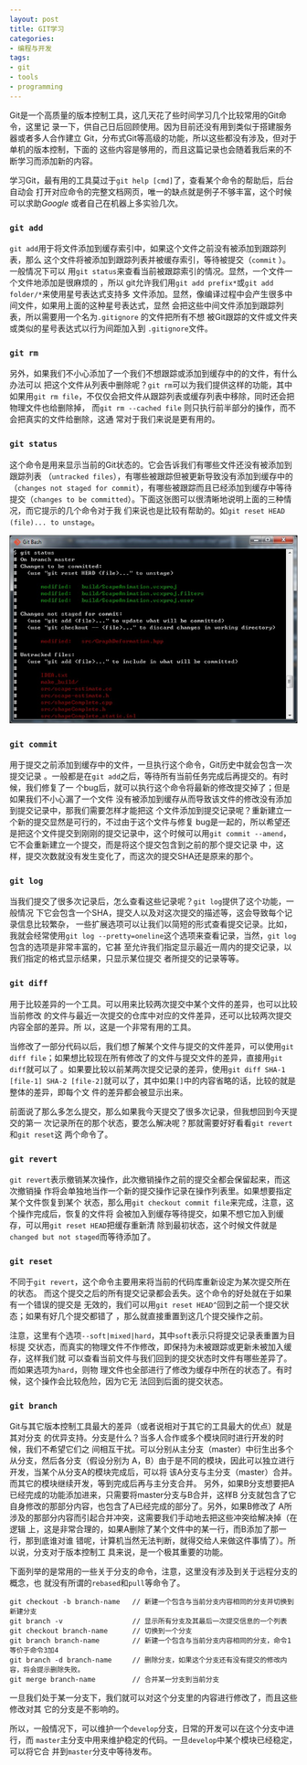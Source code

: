 ```yaml
---
layout: post
title: GIT学习
categories:
- 编程与开发
tags:
- git
- tools
- programming
---
```


Git是一个高质量的版本控制工具，这几天花了些时间学习几个比较常用的Git命令，这里记
录一下，供自己日后回顾使用。因为目前还没有用到类似于搭建服务器或者多人合作建立
Git，分布式Git等高级的功能，所以这些都没有涉及，但对于单机的版本控制，下面的
这些内容是够用的，而且这篇记录也会随着我后来的不断学习而添加新的内容。

学习Git，最有用的工具莫过于`git help [cmd]`了，查看某个命令的帮助后，后台自动会
打开对应命令的完整文档网页，唯一的缺点就是例子不够丰富，这个时候可以求助*Google*
或者自己在机器上多实验几次。

### `git add`  

`git add`用于将文件添加到缓存索引中，如果这个文件之前没有被添加到跟踪列表，那么
这个文件将被添加到跟踪列表并被缓存索引，等待被提交（`commit` ）。一般情况下可以
用`git status`来查看当前被跟踪索引的情况。显然，一个文件一个文件地添加是很麻烦的
，所以 git允许我们用`git add prefix*`或`git add folder/*`来使用星号表达式支持多
文件添加。显然，像编译过程中会产生很多中间文件，如果用上面的这种星号表达式，显然
会把这些中间文件添加到跟踪列表，所以需要用一个名为`.gitignore` 的文件把所有不想
被Git跟踪的文件或文件夹或类似的星号表达式以行为间距加入到 `.gitignore`文件。

### `git rm`

另外，如果我们不小心添加了一个我们不想跟踪或添加到缓存中的的文件，有什么办法可以
把这个文件从列表中删除呢？`git rm`可以为我们提供这样的功能，其中如果用`git rm
file`，不仅仅会把文件从跟踪列表或缓存列表中移除，同时还会把物理文件也给删除掉，
而`git rm --cached file` 则只执行前半部分的操作，而不会把真实的文件给删除，这通
常对于我们来说是更有用的。

### `git status`  

这个命令是用来显示当前的Git状态的。它会告诉我们有哪些文件还没有被添加到跟踪列表
（`untracked files`），有哪些被跟踪但被更新导致没有添加到缓存中的（`changes not
staged for commit`），有哪些被跟踪而且已经添加到缓存中等待提交（`changes to be
committed`）。下面这张图可以很清晰地说明上面的三种情况，而它提示的几个命令对于我
们来说也是比较有帮助的。如`git reset HEAD (file)... to unstage`。

![](/images/2013/git-status.jpg)

### `git commit`  

用于提交之前添加到缓存中的文件，一旦执行这个命令，Git历史中就会包含一次提交记录
。一般都是在`git add`之后，等待所有当前任务完成后再提交的。有时候，我们修复了一
个bug后，就可以执行这个命令将最新的修改提交掉了；但是如果我们不小心漏了一个文件
没有被添加到缓存从而导致该文件的修改没有添加到提交记录中，那我们需要怎样才能把这
个文件添加到提交记录呢？重新建立一个新的提交显然是可行的，不过由于这个文件与修复
bug是一起的，所以希望还是把这个文件提交到刚刚的提交记录中，这个时候可以用`git
commit --amend`，它不会重新建立一个提交，而是将这个提交包含到之前的那个提交记录
中，这样，提交次数就没有发生变化了，而这次的提交SHA还是原来的那个。

### `git log`

当我们提交了很多次记录后，怎么查看这些记录呢？`git log`提供了这个功能，一般情况
下它会包含一个SHA，提交人以及对这次提交的描述等，这会导致每个记录信息比较繁杂，
一些扩展选项可以让我们以简短的形式查看提交记录。比如，我就会经常使用`git log
--pretty=oneline`这个选项来查看记录，当然，`git log`包含的选项是非常丰富的，它甚
至允许我们指定显示最近一周内的提交记录，以我们指定的格式显示结果，只显示某位提交
者所提交的记录等等。

### `git diff`

用于比较差异的一个工具。可以用来比较两次提交中某个文件的差异，也可以比较当前修改
的文件与最近一次提交的仓库中对应的文件差异，还可以比较两次提交内容全部的差异。所
以，这是一个非常有用的工具。

当修改了一部分代码以后，我们想了解某个文件与提交的文件差异，可以使用`git diff
file`；如果想比较现在所有修改了的文件与提交文件的差异，直接用`git diff`就可以了
。如果要比较以前某两次提交记录的差异，使用`git diff SHA-1 [file-1] SHA-2
[file-2]`就可以了，其中如果`[]`中的内容省略的话，比较的就是整体的差异，即每个文
件的差异都会被显示出来。

前面说了那么多怎么提交，那么如果我今天提交了很多次记录，但我想回到今天提交的第一
次记录所在的那个状态，要怎么解决呢？那就需要好好看看`git revert`和`git reset`这
两个命令了。

### `git revert`

`git revert`表示撤销某次操作，此次撤销操作之前的提交全都会保留起来，而这次撤销操
作将会单独地当作一个新的提交操作记录在操作列表里。如果想要指定某个文件恢复到某个
状态，那么用`git checkout commit file`来完成，注意，这个操作完成后，恢复的文件将
会被加入到缓存等待提交，如果不想它加入到缓存，可以用`git reset HEAD`把缓存重新清
除到最初状态，这个时候文件就是`changed but not staged`而等待添加了。

### `git reset`

不同于`git revert`，这个命令主要用来将当前的代码库重新设定为某次提交所在的状态。
而这个提交之后的所有提交记录都会丢失。这个命令的好处就在于如果有一个错误的提交是
无效的，我们可以用`git reset HEAD^`回到之前一个提交状态；如果有好几个提交都错了
，那么就直接重置到这几个提交操作之前。

注意，这里有个选项`--soft|mixed|hard`，其中`soft`表示只将提交记录表重置为目标提
交状态，而真实的物理文件不作修改，即保持为未被跟踪或更新未被加入缓存，这样我们就
可以查看当前文件与我们回到的提交状态时文件有哪些差异了。而如果选项为`hard`，则物
理文件也全部进行了修改为缓存中所在的状态了。有时候，这个操作会比较危险，因为它无
法回到后面的提交状态。

### `git branch`

Git与其它版本控制工具最大的差异（或者说相对于其它的工具最大的优点）就是其对分支
的优异支持。分支是什么？当多人合作或多个模块同时进行开发的时候，我们不希望它们之
间相互干扰。可以分别从主分支（master）中衍生出多个从分支，然后各分支（假设分别为
A，B）由于是不同的模块，因此可以独立进行开发，当某个从分支A的模块完成后，可以将
该A分支与主分支（master）合并。而其它的模块继续开发，等到完成后再与主分支合并。
另外，如果B分支想要把A已经完成的功能添加进来，只需要将master分支与B合并，这样B
分支就包含了它自身修改的那部分内容，也包含了A已经完成的部分了。另外，如果B修改了
A所涉及的那部分内容而引起合并冲突，这需要我们手动地去把这些冲突给解决掉（在逻辑
上，这是非常合理的，如果A删除了某个文件中的某一行，而B添加了那一行，那到底谁对谁
错呢，计算机当然无法判断，就得交给人来做这件事情了）。所以说，分支对于版本控制工
具来说，是一个极其重要的功能。

下面列举的是常用的一些关于分支的命令，注意，这里没有涉及到关于远程分支的概念，也
就没有所谓的`rebased`和`pull`等命令了。

    git checkout -b branch-name   // 新建一个包含与当前分支内容相同的分支并切换到新建分支
    git branch -v                 // 显示所有分支及其最后一次提交信息的一个列表
    git checkout branch-name      // 切换到一个分支
    git branch branch-name        // 新建一个包含与当前分支内容相同的分支，命令1等价于命令3加4
    git branch -d branch-name     // 删除分支，如果这个分支还有没有提交的修改内容，将会提示删除失败。
    git merge branch-name         // 合并某一分支到当前分支

一旦我们处于某一分支下，我们就可以对这个分支里的内容进行修改了，而且这些修改对其
它的分支是不影响的。

所以，一般情况下，可以维护一个`develop`分支，日常的开发可以在这个分支中进行，而
`master`主分支中用来维护稳定的代码。一旦`develop`中某个模块已经稳定，可以将它合
并到`master`分支中等待发布。
